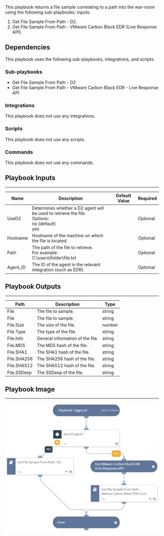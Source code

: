 This playbook returns a file sample correlating to a path into the war-room using the following sub-playbooks:
inputs:
1) Get File Sample From Path - D2.
2) Get File Sample From Path - VMware Carbon Black EDR (Live Response API).


## Dependencies
This playbook uses the following sub-playbooks, integrations, and scripts.

### Sub-playbooks
* Get File Sample From Path - D2
* Get File Sample From Path - VMware Carbon Black EDR - Live Response API

### Integrations
This playbook does not use any integrations.

### Scripts
This playbook does not use any scripts.

### Commands
This playbook does not use any commands.

## Playbook Inputs
---

| **Name** | **Description** | **Default Value** | **Required** |
| --- | --- | --- | --- |
| UseD2 | Determines whether a D2 agent will be used to retrieve the file.<br/>Options:<br/>no \(default\)<br/>yes |  | Optional |
| Hostname | Hostname of the machine on which the file is located. |  | Optional |
| Path | The path of the file to retrieve.<br/>For example:<br/>C:\\users\\folder\\file.txt<br/> |  | Optional |
| Agent_ID | The ID of the agent in the relevant integration \(such as EDR\). |  | Optional |

## Playbook Outputs
---

| **Path** | **Description** | **Type** |
| --- | --- | --- |
| File | The file to sample. | string |
| File  | The file to sample. | string |
| File.Size | The size of the file. | number |
| File.Type | The type of the file. | string |
| File.Info | General information of the file.  | string |
| File.MD5 | The MD5 hash of the file. | string |
| File.SHA1 | The SHA1 hash of the file. | string |
| File.SHA256 | The SHA256 hash of the file. | string |
| File.SHA512 | The SHA512 hash of the file. | string |
| File.SSDeep | The SSDeep of the file. | string |

## Playbook Image
---
![Get File Sample From Path - Generic V2](https://raw.githubusercontent.com/demisto/content/8eb0c6e3e592d9eedbcf72b025c403d44a5ba395/Packs/CommonPlaybooks/doc_files/Get_File_Sample_From_Path_-_Generic_V2.png)